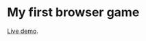 My first browser game
===============================

[Live demo](https://rubenslopes.github.io/my-first-browser-game/).